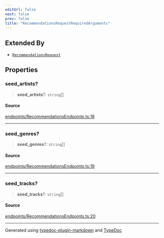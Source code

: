 ```yaml
---
editUrl: false
next: false
prev: false
title: "RecommendationsRequestRequiredArguments"
---
```


## Extended By

- [`RecommendationsRequest`](/api/interfaces/recommendationsrequest/)

## Properties

### seed\_artists?

> **seed\_artists**?: `string`[]

#### Source

[endpoints/RecommendationsEndpoints.ts:18](https://github.com/fostertheweb/spotify-web-sdk/blob/9d7441b/src/endpoints/RecommendationsEndpoints.ts#L18)

***

### seed\_genres?

> **seed\_genres**?: `string`[]

#### Source

[endpoints/RecommendationsEndpoints.ts:19](https://github.com/fostertheweb/spotify-web-sdk/blob/9d7441b/src/endpoints/RecommendationsEndpoints.ts#L19)

***

### seed\_tracks?

> **seed\_tracks**?: `string`[]

#### Source

[endpoints/RecommendationsEndpoints.ts:20](https://github.com/fostertheweb/spotify-web-sdk/blob/9d7441b/src/endpoints/RecommendationsEndpoints.ts#L20)

***

Generated using [typedoc-plugin-markdown](https://www.npmjs.com/package/typedoc-plugin-markdown) and [TypeDoc](https://typedoc.org/)
